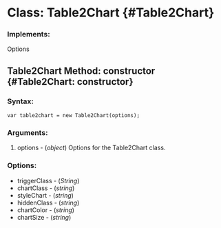 Class: Table2Chart {#Table2Chart}
=========================================

### Implements:

Options


Table2Chart Method: constructor {#Table2Chart: constructor}
-------------------------------------------------------------------

### Syntax:

	var table2chart = new Table2Chart(options);

### Arguments:

1. options - (*object*)  Options for the Table2Chart class.

### Options:

* triggerClass - (*String*) 
* chartClass - (*string*) 
* styleChart - (*string*) 
* hiddenClass - (*string*)
* chartColor - (*string*)  
* chartSize - (*string*)  

